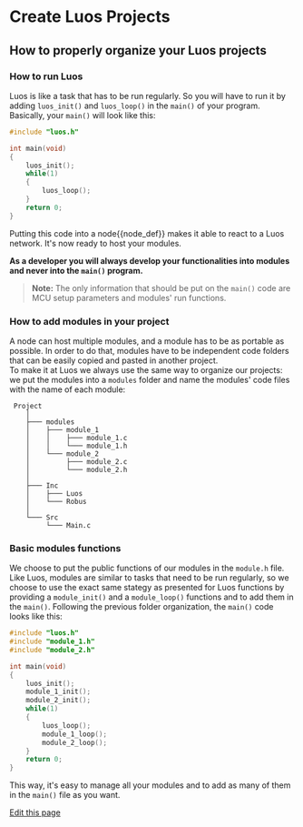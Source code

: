 # Create Luos Projects
## How to properly organize your Luos projects
### How to run Luos
Luos is like a task that has to be run regularly. So you will have to run it by adding `luos_init()` and `luos_loop()` in the `main()` of your program.<br/>
Basically, your `main()` will look like this:

```C
#include "luos.h"

int main(void)
{
    luos_init();
    while(1)
    {
        luos_loop();
    }
    return 0;
}

```
Putting this code into a <span class="cust_tooltip">node<span class="cust_tooltiptext">{{node_def}}</span></span> makes it able to react to a Luos network. It's now ready to host your modules.

**As a developer you will always develop your functionalities into modules and never into the `main()` program.**

> **Note:** The only information that should be put on the `main()` code are MCU setup parameters and modules' run functions.

### How to add modules in your project
A node can host multiple modules, and a module has to be as portable as possible. In order to do that, modules have to be independent code folders that can be easily copied and pasted in another project.<br/>
To make it at Luos we always use the same way to organize our projects: we put the modules into a `modules` folder and name the modules' code files with the name of each module:

```AsciiDoc
 Project
    │
    ├─── modules
    │    ├─── module_1
    │    │    ├─── module_1.c
    │    │    └─── module_1.h
    │    └─── module_2
    │         ├─── module_2.c
    │         └─── module_2.h
    │
    ├─── Inc
    │    ├─── Luos
    │    └─── Robus
    │
    └─── Src
         └─── Main.c
```

### Basic modules functions
We choose to put the public functions of our modules in the `module.h` file. Like Luos, modules are similar to tasks that need to be run regularly, so we choose to use the exact same stategy as presented for Luos functions by providing a `module_init()` and a `module_loop()` functions and to add them in the `main()`.
Following the previous folder organization, the `main()` code looks like this:

```C
#include "luos.h"
#include "module_1.h"
#include "module_2.h"

int main(void)
{
    luos_init();
    module_1_init();
    module_2_init();
    while(1)
    {
        luos_loop();
        module_1_loop();
        module_2_loop();
    }
    return 0;
}

```

This way, it's easy to manage all your modules and to add as many of them in the `main()` file as you want.

<div class="cust_edit_page"><a href="https://{{gh_path}}/pages/low/modules/create-project.md">Edit this page</a></div>
